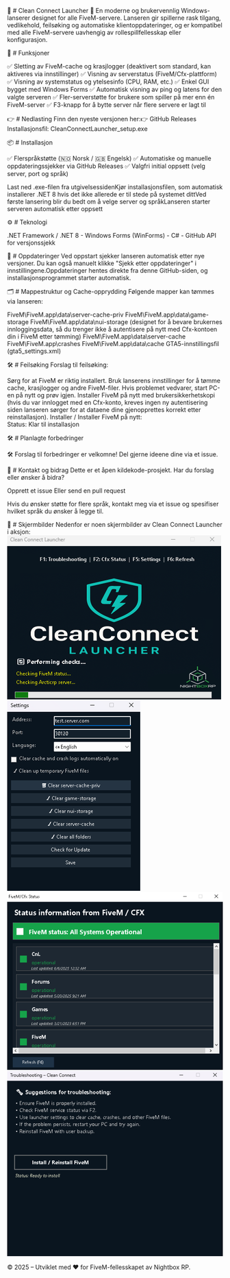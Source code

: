 🚀 # Clean Connect Launcher
🚀 En moderne og brukervennlig Windows-lanserer designet for alle FiveM-servere. Lanseren gir spillerne rask tilgang, vedlikehold, feilsøking og automatiske klientoppdateringer, og er kompatibel med alle FiveM-servere uavhengig av rollespillfellesskap eller konfigurasjon.

🧩 # Funksjoner

✅ Sletting av FiveM-cache og krasjlogger (deaktivert som standard, kan aktiveres via innstillinger)
✅ Visning av serverstatus (FiveM/Cfx-plattform)
✅ Visning av systemstatus og ytelsesinfo (CPU, RAM, etc.)
✅ Enkel GUI bygget med Windows Forms
✅ Automatisk visning av ping og latens for den valgte serveren
✅ Fler-serverstøtte for brukere som spiller på mer enn én FiveM-server
✅ F3-knapp for å bytte server når flere servere er lagt til


👉 # Nedlasting
Finn den nyeste versjonen her:👉 GitHub Releases
Installasjonsfil: CleanConnectLauncher_setup.exe

📦 # Installasjon

✅ Flerspråkstøtte (🇳🇴 Norsk / 🇬🇧 Engelsk)
✅ Automatiske og manuelle oppdateringssjekker via GitHub Releases
✅ Valgfri initial oppsett (velg server, port og språk)

Last ned .exe-filen fra utgivelsessidenKjør installasjonsfilen, som automatisk installerer .NET 8 hvis det ikke allerede er til stede på systemet dittVed første lansering blir du bedt om å velge server og språkLanseren starter serveren automatisk etter oppsett

⚙️ # Teknologi

.NET Framework / .NET 8 - Windows Forms (WinForms) - C# - GitHub API for versjonssjekk


🔄 # Oppdateringer
Ved oppstart sjekker lanseren automatisk etter nye versjoner. Du kan også manuelt klikke "Sjekk etter oppdateringer" i innstillingene.Oppdateringer hentes direkte fra denne GitHub-siden, og installasjonsprogrammet starter automatisk.

🗂️ # Mappestruktur og Cache-opprydding
Følgende mapper kan tømmes via lanseren:

FiveM\FiveM.app\data\server-cache-priv
FiveM\FiveM.app\data\game-storage
FiveM\FiveM.app\data\nui-storage (designet for å bevare brukernes innloggingsdata, så du trenger ikke å autentisere på nytt med Cfx-kontoen din i FiveM etter tømming)
FiveM\FiveM.app\data\server-cache
FiveM\FiveM.app\crashes
FiveM\FiveM.app\data\cache
GTA5-innstillingsfil (gta5_settings.xml)


🛠️ # Feilsøking
Forslag til feilsøking:

Sørg for at FiveM er riktig installert.
Bruk lanserens innstillinger for å tømme cache, krasjlogger og andre FiveM-filer.
Hvis problemet vedvarer, start PC-en på nytt og prøv igjen.
Installer FiveM på nytt med brukersikkerhetskopi (hvis du var innlogget med en Cfx-konto, kreves ingen ny autentisering siden lanseren sørger for at dataene dine gjenopprettes korrekt etter reinstallasjon).
Installer / Installer FiveM på nytt:  
Status: Klar til installasjon




🛠️ # Planlagte forbedringer

🛠️ Forslag til forbedringer er velkomne! Del gjerne ideene dine via et issue.


💬 # Kontakt og bidrag
Dette er et åpen kildekode-prosjekt. Har du forslag eller ønsker å bidra?

Opprett et issue
Eller send en pull request

Hvis du ønsker støtte for flere språk, kontakt meg via et issue og spesifiser hvilket språk du ønsker å legge til.

📸 # Skjermbilder
Nedenfor er noen skjermbilder av Clean Connect Launcher i aksjon:
![Main Interface](/Clean_connect_launcher.png)
![Settings Menu](/Clean_connect_launcher_settings.png)
![FiveM Status](/Clean_connect_launcher_fivemstatus.png)
![Trubleshooting](/Trubleshooting.png)

© 2025 – Utviklet med ❤️ for FiveM-fellesskapet av Nightbox RP.
